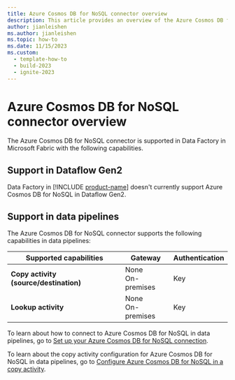 ```yaml
---
title: Azure Cosmos DB for NoSQL connector overview
description: This article provides an overview of the Azure Cosmos DB for NoSQL connector in Microsoft Fabric.
author: jianleishen
ms.author: jianleishen
ms.topic: how-to
ms.date: 11/15/2023
ms.custom:
  - template-how-to
  - build-2023
  - ignite-2023
---
```


# Azure Cosmos DB for NoSQL connector overview

The Azure Cosmos DB for NoSQL connector is supported in Data Factory in Microsoft Fabric with the following capabilities.

## Support in Dataflow Gen2

Data Factory in [!INCLUDE [product-name](../includes/product-name.md)] doesn't currently support Azure Cosmos DB for NoSQL in Dataflow Gen2.

## Support in data pipelines

The Azure Cosmos DB for NoSQL connector supports the following capabilities in data pipelines:

| Supported capabilities | Gateway | Authentication |
| --- | --- | ---|
| **Copy activity (source/destination)** | None <br> On-premises | Key |
| **Lookup activity** | None <br> On-premises | Key |

To learn about how to connect to Azure Cosmos DB for NoSQL in data pipelines, go to [Set up your Azure Cosmos DB for NoSQL connection](connector-azure-cosmosdb-for-nosql.md#set-up-your-connection-in-a-data-pipeline).

To learn about the copy activity configuration for Azure Cosmos DB for NoSQL in data pipelines, go to [Configure Azure Cosmos DB for NoSQL in a copy activity](connector-azure-cosmosdb-for-nosql-copy-activity.md).
